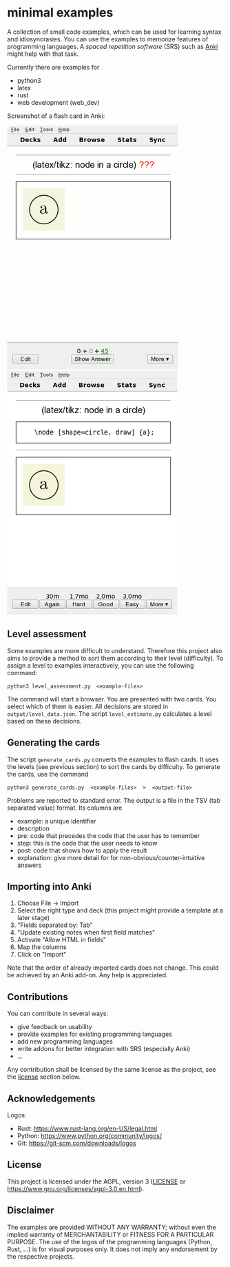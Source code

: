 
# minimal examples

A collection of small code examples, which can be used for learning syntax and idiosyncrasies.
You can use the examples to memorize features of programming languages.
A *spaced repetition software* (SRS) such as [Anki](https://apps.ankiweb.net/) might help with that task.

Currently there are examples for
* python3
* latex
* rust
* web development (web_dev)

Screenshot of a flash card in Anki:

![Screenshot](https://raw.githubusercontent.com/thomasrebele/minimal_examples/master/images/screenshot0.png)
![Screenshot](https://raw.githubusercontent.com/thomasrebele/minimal_examples/master/images/screenshot1.png)


## Level assessment

Some examples are more difficult to understand.
Therefore this project also aims to provide a method to sort them according to their level (difficulty).
To assign a level to examples interactively, you can use the following command:

    python3 level_assessment.py  <example-files>

The command will start a browser. You are presented with two cards. You select which of them is easier. 
All decisions are stored in `output/level_data.json`.
The script `level_estimate.py` calculates a level based on these decisions.


## Generating the cards

The script `generate_cards.py` converts the examples to flash cards.
It uses the levels (see previous section) to sort the cards by difficulty.
To generate the cards, use the command

    python3 generate_cards.py  <example-files>  >  <output-file>

Problems are reported to standard error. 
The output is a file in the TSV (tab separated value) format.
Its columns are

* example: a unique identifier
* description
* pre: code that precedes the code that the user has to remember
* step: this is the code that the user needs to know
* post: code that shows how to apply the result
* explanation: give more detail for for non-obvious/counter-intuitive answers


## Importing into Anki

1. Choose File -> Import 
2. Select the right type and deck (this project might provide a template at a later stage)
3. "Fields separated by: Tab"
4. "Update existing notes when first field matches"
5. Activate "Allow HTML in fields"
6. Map the columns
7. Click on "Import"

Note that the order of already imported cards does not change.
This could be achieved by an Anki add-on. Any help is appreciated.

## Contributions

You can contribute in several ways:

* give feedback on usability
* provide examples for existing programming languages
* add new programming languages
* write addons for better integration with SRS (especially Anki)
* ...

Any contribution shall be licensed by the same license as the project, see the [license](#license) section below.

## Acknowledgements

Logos:

* Rust: https://www.rust-lang.org/en-US/legal.html
* Python: https://www.python.org/community/logos/
* Git: https://git-scm.com/downloads/logos

## License

This project is licensed under the AGPL, version 3 ([LICENSE](LICENSE) or https://www.gnu.org/licenses/agpl-3.0.en.html).

## Disclaimer

The examples are provided WITHOUT ANY WARRANTY; 
without even the implied warranty of
MERCHANTABILITY or FITNESS FOR A PARTICULAR PURPOSE.
The use of the logos of the programming languages (Python, Rust, ...)
is for visual purposes only. It does not imply any endorsement by the respective projects.


